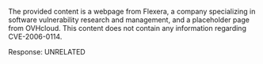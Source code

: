 The provided content is a webpage from Flexera, a company specializing in software vulnerability research and management, and a placeholder page from OVHcloud. This content does not contain any information regarding CVE-2006-0114.

Response: UNRELATED
